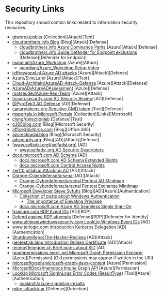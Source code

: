 # Security Links
This repository should contain links related to information security resources.

- [gtworek/psbits](https://github.com/gtworek/psbits) [Collection][Attack][Test]
- [cloudbrothers.info Blog](https://cloudbrothers.info/) [Blog][Attack][Defense]
  - [cloudbrothers.info Azure Dominance Paths](https://cloudbrothers.info/en/azure-dominance-paths/) [Azure][Attack][Defense]
  - [cloudbrothers.info Guide Defender for Endpoint exclusions](https://cloudbrothers.info/en/guide-to-defender-exclusions/) [Defense][Defender for Endpoint]
- [mandiant/Azure_Workshop](https://github.com/mandiant/Azure_Workshop) [Azure][Attack]
  - [mandiant/Azure_Workshop Setup Video](https://www.youtube.com/watch?v=j20yiY1sArU)
- [jeffreyappel.nl Azure AD attacks](https://jeffreyappel.nl/tips-for-preventing-against-new-modern-identity-attacks-aitm-mfa-fatigue-prt-oauth/) [Azure][Attack][Defense]
- [Azure/SimuLand](https://simulandlabs.com/labs/README.html) [Azure][Attack][Test]
- [Cloud-Architekt/AzureAD-Attack-Defense](https://github.com/Cloud-Architekt/AzureAD-Attack-Defense) [Azure][Attack][Defense]
- [AzureAD/AzureADAssessment](https://github.com/AzureAD/AzureADAssessment) [Azure][Defense]
- [rootsecdev/Azure-Red-Team](https://github.com/rootsecdev/Azure-Red-Team) [Azure][Attack]
- [trimarcsecurity.com AD Security Review](https://www.hub.trimarcsecurity.com/amp/securing-active-directory-performing-an-active-directory-security-review) [AD][Defense]
- [@PyroTek3 AD Defense](https://twitter.com/PyroTek3/status/1499746968830197761) [AD][Defense]
- [canarytokens.org Sensitive CMD token](https://docs.canarytokens.org/guide/sensitive-cmd-token.html) [Tool][Defense]
- [msportals.io Microsoft Portals](https://msportals.io/) [Collection][Links][Microsoft]
- [clong/detectionlab](https://github.com/clong/detectionlab) [Defense][Test]
- [o365blog.com](https://o365blog.com/) [Blog][Microsoft Security]
- [office365itpros.com](https://office365itpros.com/) [Blog][Office 365]
- [azurecloudai.blog](https://azurecloudai.blog/) [Blog][Microsoft Security]
- [adsecurity.org](https://adsecurity.org/) [Blog][AD][Attack][Defense]
- [www.selfadsi.org](selfadsi.org) [AD]
  - [www.selfadsi.org AD Security Descriptors](http://www.selfadsi.org/deep-inside/ad-security-descriptors.htm)
- [docs.microsoft.com AD Schema](https://docs.microsoft.com/en-us/windows/win32/adschema/active-directory-schema) [AD]
  - [docs.microsoft.com AD Schema Extended Rights](https://docs.microsoft.com/en-us/windows/win32/adschema/extended-rights)
  - [docs.microsoft.com Control Access Rights](https://docs.microsoft.com/en-us/openspecs/windows_protocols/ms-adts/1522b774-6464-41a3-87a5-1e5633c3fbbb)
- [zer1t0.gitlab.io Attacking AD](https://zer1t0.gitlab.io/posts/attacking_ad/) [AD][Attack]
- [Orange-Cyberdefense/arsenal](https://github.com/Orange-Cyberdefense/arsenal) [AD][Attack]
  - [Orange-Cyberdefense/arsenal Pentest AD Mindmap](https://github.com/Orange-Cyberdefense/arsenal/blob/master/mindmap/pentest_ad.png)
  - [Orange-Cyberdefense/arsenal Pentest Exchange Mindmap](https://github.com/Orange-Cyberdefense/arsenal/blob/master/mindmap/Pentesting_MS_Exchange_Server_on_the_Perimeter.png)
- [Microsoft Developer Steve Syfuhs](https://syfuhs.net/) [Blog][AD][Azure][Authentication]
  - [Collection of posts about Windows Authentication](https://syfuhs.net/understanding-windows-auth)
    - [The Importance of Elevating Privilege](https://syfuhs.net/2011/08/28/the-importance-of-elevating-privilege/) 
  - [docs.microsoft.com Azure AD Seamless Single Sign-On](https://docs.microsoft.com/en-us/azure/active-directory/hybrid/how-to-connect-sso)
- [frsecure.com RDP Event IDs](https://frsecure.com/blog/rdp-connection-event-logs/) [AD][RDP]
- [Defend against RDP attempts](https://www.linkedin.com/pulse/detect-investigate-resolve-freerdp-attacks-using-pasquier-ceh) [Defense][RDP][Defender for Identity]
- [www.ultimatewindowssecurity.com LookUp Windows Event IDs](https://www.ultimatewindowssecurity.com/securitylog/encyclopedia/default.aspx) [AD]
- [www.tarlogic.com Introduction Kerberos Delegation](https://www.tarlogic.com/blog/kerberos-iii-how-does-delegation-work/) [AD][Authentication]
- [ShutdownRepo/The-Hacker-Recipes](https://github.com/ShutdownRepo/The-Hacker-Recipes) [AD][Attack]
- [pentestlab.blog Introduction Golden Certificate](https://pentestlab.blog/2021/11/15/golden-certificate/) [AD][Attack]
- [renenyffenegger.ch Brief notes about SID](https://renenyffenegger.ch/notes/Windows/security/SID/index) [AD]
- [graphpermissions.merill.net Microsoft Graph Permission Explorer](https://graphpermissions.merill.net/index.html) [Azure][Permission] (Old permissions may appear if written in the URI)
- [microsoftgraph/microsoft-graph-devx-content](https://github.com/microsoftgraph/microsoft-graph-devx-content/blob/dev/permissions/permissions-descriptions.json) [Azure][Permission]
- [MicrosoftDocs/memdocs Intune Graph API](https://github.com/MicrosoftDocs/memdocs/blob/main/memdocs/intune/developer/intune-graph-apis.md) [Azure][Permission]
- [LookUp Microsoft SignInLogs Error Codes (ResultType)](https://login.microsoftonline.com/error) [Tool][Azure][Authentication]
  - [acalarch/azure-signinlog-results](https://github.com/acalarch/azure-signinlog-results/blob/main/signinlog-results.txt)
- [mitre-attack/car](https://car.mitre.org/analytics/by_technique) [Defense][Detection]
